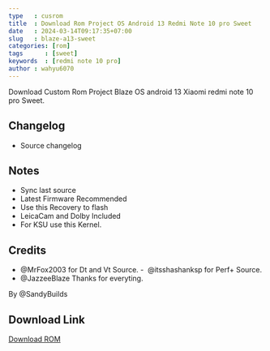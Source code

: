 ```yaml
---
type   : cusrom
title  : Download Rom Project OS Android 13 Redmi Note 10 pro Sweet
date   : 2024-03-14T09:17:35+07:00
slug   : blaze-a13-sweet
categories: [rom]
tags      : [sweet]
keywords  : [redmi note 10 pro]
author : wahyu6070
---
```


Download Custom Rom Project Blaze OS android 13 Xiaomi redmi note 10 pro Sweet.

## Changelog
- Source changelog 

## Notes
- Sync last source
- Latest Firmware Recommended
- Use this Recovery to flash
- LeicaCam and Dolby Included
- For KSU use this Kernel.

## Credits
- @MrFox2003 for Dt and Vt Source.
-  @itsshashanksp for Perf+ Source.
- @JazzeeBlaze Thanks for everyting.

By @SandyBuilds

## Download Link
[Download ROM](https://www.pling.com/p/2078032/)

